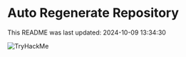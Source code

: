 # Auto Regenerate Repository

This README was last updated: 2024-10-09 13:34:30

 ![TryHackMe](https://tryhackme.com/badge/533634)